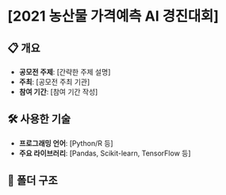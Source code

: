 # [2021 농산물 가격예측 AI 경진대회]

## 📋 개요
- **공모전 주제**: [간략한 주제 설명]  
- **주최**: [공모전 주최 기관]  
- **참여 기간**: [참여 기간 작성]  

## 🛠️ 사용한 기술
- **프로그래밍 언어**: [Python/R 등]  
- **주요 라이브러리**: [Pandas, Scikit-learn, TensorFlow 등]  

## 📁 폴더 구조

